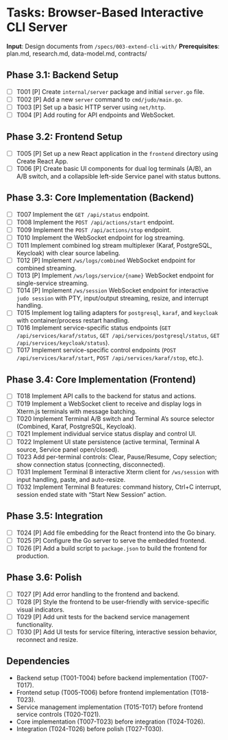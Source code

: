# Tasks: Browser-Based Interactive CLI Server

**Input**: Design documents from `/specs/003-extend-cli-with/`
**Prerequisites**: plan.md, research.md, data-model.md, contracts/

## Phase 3.1: Backend Setup
- [ ] T001 [P] Create `internal/server` package and initial `server.go` file.
- [ ] T002 [P] Add a new `server` command to `cmd/judo/main.go`.
- [ ] T003 [P] Set up a basic HTTP server using `net/http`.
- [ ] T004 [P] Add routing for API endpoints and WebSocket.

## Phase 3.2: Frontend Setup
- [ ] T005 [P] Set up a new React application in the `frontend` directory using Create React App.
- [ ] T006 [P] Create basic UI components for dual log terminals (A/B), an A/B switch, and a collapsible left-side Service panel with status buttons.

## Phase 3.3: Core Implementation (Backend)
- [ ] T007 Implement the `GET /api/status` endpoint.
- [ ] T008 Implement the `POST /api/actions/start` endpoint.
- [ ] T009 Implement the `POST /api/actions/stop` endpoint.
- [ ] T010 Implement the WebSocket endpoint for log streaming.
- [ ] T011 Implement combined log stream multiplexer (Karaf, PostgreSQL, Keycloak) with clear source labeling.
- [ ] T012 [P] Implement `/ws/logs/combined` WebSocket endpoint for combined streaming.
- [ ] T013 [P] Implement `/ws/logs/service/{name}` WebSocket endpoint for single-service streaming.
- [ ] T014 [P] Implement `/ws/session` WebSocket endpoint for interactive `judo session` with PTY, input/output streaming, resize, and interrupt handling.
- [ ] T015 Implement log tailing adapters for `postgresql`, `karaf`, and `keycloak` with container/process restart handling.
- [ ] T016 Implement service-specific status endpoints (`GET /api/services/karaf/status`, `GET /api/services/postgresql/status`, `GET /api/services/keycloak/status`).
- [ ] T017 Implement service-specific control endpoints (`POST /api/services/karaf/start`, `POST /api/services/karaf/stop`, etc.).

## Phase 3.4: Core Implementation (Frontend)
- [ ] T018 Implement API calls to the backend for status and actions.
- [ ] T019 Implement a WebSocket client to receive and display logs in Xterm.js terminals with message batching.
- [ ] T020 Implement Terminal A/B switch and Terminal A’s source selector (Combined, Karaf, PostgreSQL, Keycloak).
- [ ] T021 Implement individual service status display and control UI.
- [ ] T022 Implement UI state persistence (active terminal, Terminal A source, Service panel open/closed).
- [ ] T023 Add per-terminal controls: Clear, Pause/Resume, Copy selection; show connection status (connecting, disconnected).
- [ ] T031 Implement Terminal B interactive Xterm client for `/ws/session` with input handling, paste, and auto-resize.
- [ ] T032 Implement Terminal B features: command history, Ctrl+C interrupt, session ended state with “Start New Session” action.

## Phase 3.5: Integration
- [ ] T024 [P] Add file embedding for the React frontend into the Go binary.
- [ ] T025 [P] Configure the Go server to serve the embedded frontend.
- [ ] T026 [P] Add a build script to `package.json` to build the frontend for production.

## Phase 3.6: Polish
- [ ] T027 [P] Add error handling to the frontend and backend.
- [ ] T028 [P] Style the frontend to be user-friendly with service-specific visual indicators.
- [ ] T029 [P] Add unit tests for the backend service management functionality.
- [ ] T030 [P] Add UI tests for service filtering, interactive session behavior, reconnect and resize.

## Dependencies
- Backend setup (T001-T004) before backend implementation (T007-T017).
- Frontend setup (T005-T006) before frontend implementation (T018-T023).
- Service management implementation (T015-T017) before frontend service controls (T020-T021).
- Core implementation (T007-T023) before integration (T024-T026).
- Integration (T024-T026) before polish (T027-T030).
